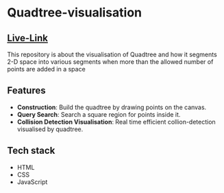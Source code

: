 # Quadtree-visualisation
## [Live-Link](https://quadtree-collision-detection.netlify.app)
This repository is about the visualisation of Quadtree and how it segments 2-D space into various segments when more than the allowed number of points are added in a space

## Features
- **Construction**: Build the quadtree by drawing points on the canvas.
- **Query Search**: Search a square region for points inside it.
- **Collision Detection Visualisation**: Real time efficient collion-detection visualised by quadtree.

## Tech stack
- HTML
- CSS
- JavaScript

